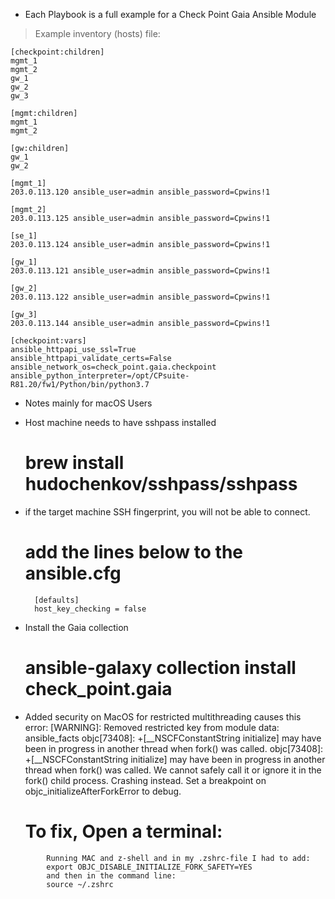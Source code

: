 
* Each Playbook is a full example for a Check Point Gaia Ansible Module

> Example inventory (hosts) file:
```
[checkpoint:children]
mgmt_1
mgmt_2
gw_1
gw_2
gw_3

[mgmt:children]
mgmt_1
mgmt_2

[gw:children]
gw_1
gw_2

[mgmt_1]
203.0.113.120 ansible_user=admin ansible_password=Cpwins!1

[mgmt_2]
203.0.113.125 ansible_user=admin ansible_password=Cpwins!1

[se_1]
203.0.113.124 ansible_user=admin ansible_password=Cpwins!1

[gw_1]
203.0.113.121 ansible_user=admin ansible_password=Cpwins!1

[gw_2]
203.0.113.122 ansible_user=admin ansible_password=Cpwins!1

[gw_3]
203.0.113.144 ansible_user=admin ansible_password=Cpwins!1

[checkpoint:vars]
ansible_httpapi_use_ssl=True
ansible_httpapi_validate_certs=False
ansible_network_os=check_point.gaia.checkpoint
ansible_python_interpreter=/opt/CPsuite-R81.20/fw1/Python/bin/python3.7
```

* Notes mainly for macOS Users
- Host machine needs to have sshpass installed
    # brew install hudochenkov/sshpass/sshpass

- if the target machine SSH fingerprint, you will not be able to connect. 
    # add the lines below to the ansible.cfg
  ```
    [defaults]
    host_key_checking = false
  ```
  
- Install the Gaia collection
    # ansible-galaxy collection install check_point.gaia

- Added security on MacOS for restricted multithreading causes this error:
    [WARNING]: Removed restricted key from module data: ansible_facts
    objc[73408]: +[__NSCFConstantString initialize] may have been in progress in another thread when fork() was called.
    objc[73408]: +[__NSCFConstantString initialize] may have been in progress in another thread when fork() was called. We cannot safely call it or ignore it in the fork() child process. Crashing instead. Set a breakpoint on objc_initializeAfterForkError to debug.

    #  To fix, Open a terminal:
```
        Running MAC and z-shell and in my .zshrc-file I had to add:
        export OBJC_DISABLE_INITIALIZE_FORK_SAFETY=YES
        and then in the command line:
        source ~/.zshrc
```
